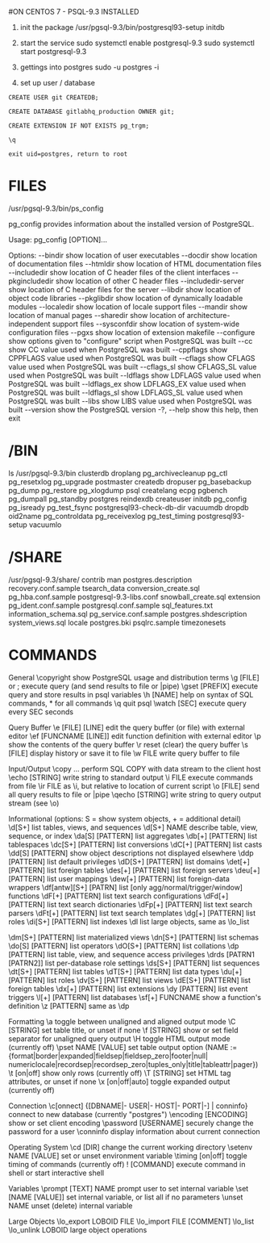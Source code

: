 #ON CENTOS 7 - PSQL-9.3 INSTALLED 

1. init the package 
/usr/pgsql-9.3/bin/postgresql93-setup initdb

2. start the service
sudo systemctl enable postgresql-9.3
sudo systemctl start postgresql-9.3

3. gettings into postgres
sudo -u postgres -i

3. set up user / database

```
CREATE USER git CREATEDB;

CREATE DATABASE gitlabhq_production OWNER git;

CREATE EXTENSION IF NOT EXISTS pg_trgm;

\q

exit uid=postgres, return to root
```



# FILES

/usr/pgsql-9.3/bin/ps_config 

pg_config provides information about the installed version of PostgreSQL.

Usage:
  pg_config [OPTION]...

Options:
  --bindir              show location of user executables
  --docdir              show location of documentation files
  --htmldir             show location of HTML documentation files
  --includedir          show location of C header files of the client
                        interfaces
  --pkgincludedir       show location of other C header files
  --includedir-server   show location of C header files for the server
  --libdir              show location of object code libraries
  --pkglibdir           show location of dynamically loadable modules
  --localedir           show location of locale support files
  --mandir              show location of manual pages
  --sharedir            show location of architecture-independent support files
  --sysconfdir          show location of system-wide configuration files
  --pgxs                show location of extension makefile
  --configure           show options given to "configure" script when
                        PostgreSQL was built
  --cc                  show CC value used when PostgreSQL was built
  --cppflags            show CPPFLAGS value used when PostgreSQL was built
  --cflags              show CFLAGS value used when PostgreSQL was built
  --cflags_sl           show CFLAGS_SL value used when PostgreSQL was built
  --ldflags             show LDFLAGS value used when PostgreSQL was built
  --ldflags_ex          show LDFLAGS_EX value used when PostgreSQL was built
  --ldflags_sl          show LDFLAGS_SL value used when PostgreSQL was built
  --libs                show LIBS value used when PostgreSQL was built
  --version             show the PostgreSQL version
  -?, --help            show this help, then exit



# /BIN 
ls /usr/pgsql-9.3/bin
clusterdb   droplang  pg_archivecleanup  pg_ctl          pg_resetxlog    pg_upgrade                 postmaster
createdb    dropuser  pg_basebackup      pg_dump         pg_restore      pg_xlogdump                psql
createlang  ecpg      pgbench            pg_dumpall      pg_standby      postgres                   reindexdb
createuser  initdb    pg_config          pg_isready      pg_test_fsync   postgresql93-check-db-dir  vacuumdb
dropdb      oid2name  pg_controldata     pg_receivexlog  pg_test_timing  postgresql93-setup         vacuumlo

# /SHARE
/usr/pgsql-9.3/share/
contrib                 man                     postgres.description      recovery.conf.sample  tsearch_data
conversion_create.sql   pg_hba.conf.sample      postgresql-9.3-libs.conf  snowball_create.sql
extension               pg_ident.conf.sample    postgresql.conf.sample    sql_features.txt
information_schema.sql  pg_service.conf.sample  postgres.shdescription    system_views.sql
locale                  postgres.bki            psqlrc.sample             timezonesets

# COMMANDS

General
  \copyright             show PostgreSQL usage and distribution terms
  \g [FILE] or ;         execute query (and send results to file or |pipe)
  \gset [PREFIX]         execute query and store results in psql variables
  \h [NAME]              help on syntax of SQL commands, * for all commands
  \q                     quit psql
  \watch [SEC]           execute query every SEC seconds

Query Buffer
  \e [FILE] [LINE]       edit the query buffer (or file) with external editor
  \ef [FUNCNAME [LINE]]  edit function definition with external editor
  \p                     show the contents of the query buffer
  \r                     reset (clear) the query buffer
  \s [FILE]              display history or save it to file
  \w FILE                write query buffer to file

Input/Output
  \copy ...              perform SQL COPY with data stream to the client host
  \echo [STRING]         write string to standard output
  \i FILE                execute commands from file
  \ir FILE               as \i, but relative to location of current script
  \o [FILE]              send all query results to file or |pipe
  \qecho [STRING]        write string to query output stream (see \o)

Informational
  (options: S = show system objects, + = additional detail)
  \d[S+]                 list tables, views, and sequences
  \d[S+]  NAME           describe table, view, sequence, or index
  \da[S]  [PATTERN]      list aggregates
  \db[+]  [PATTERN]      list tablespaces
  \dc[S+] [PATTERN]      list conversions
  \dC[+]  [PATTERN]      list casts
  \dd[S]  [PATTERN]      show object descriptions not displayed elsewhere
  \ddp    [PATTERN]      list default privileges
  \dD[S+] [PATTERN]      list domains
  \det[+] [PATTERN]      list foreign tables
  \des[+] [PATTERN]      list foreign servers
  \deu[+] [PATTERN]      list user mappings
  \dew[+] [PATTERN]      list foreign-data wrappers
  \df[antw][S+] [PATRN]  list [only agg/normal/trigger/window] functions
  \dF[+]  [PATTERN]      list text search configurations
  \dFd[+] [PATTERN]      list text search dictionaries
  \dFp[+] [PATTERN]      list text search parsers
  \dFt[+] [PATTERN]      list text search templates
  \dg[+]  [PATTERN]      list roles
  \di[S+] [PATTERN]      list indexes
  \dl                    list large objects, same as \lo_list


  \dm[S+] [PATTERN]      list materialized views
  \dn[S+] [PATTERN]      list schemas
  \do[S]  [PATTERN]      list operators
  \dO[S+] [PATTERN]      list collations
  \dp     [PATTERN]      list table, view, and sequence access privileges
  \drds [PATRN1 [PATRN2]] list per-database role settings
  \ds[S+] [PATTERN]      list sequences
  \dt[S+] [PATTERN]      list tables
  \dT[S+] [PATTERN]      list data types
  \du[+]  [PATTERN]      list roles
  \dv[S+] [PATTERN]      list views
  \dE[S+] [PATTERN]      list foreign tables
  \dx[+]  [PATTERN]      list extensions
  \dy     [PATTERN]      list event triggers
  \l[+]   [PATTERN]      list databases
  \sf[+] FUNCNAME        show a function's definition
  \z      [PATTERN]      same as \dp

Formatting
  \a                     toggle between unaligned and aligned output mode
  \C [STRING]            set table title, or unset if none
  \f [STRING]            show or set field separator for unaligned query output
  \H                     toggle HTML output mode (currently off)
  \pset NAME [VALUE]     set table output option
                         (NAME := {format|border|expanded|fieldsep|fieldsep_zero|footer|null|
                         numericlocale|recordsep|recordsep_zero|tuples_only|title|tableattr|pager})
  \t [on|off]            show only rows (currently off)
  \T [STRING]            set HTML <table> tag attributes, or unset if none
  \x [on|off|auto]       toggle expanded output (currently off)

Connection
  \c[onnect] {[DBNAME|- USER|- HOST|- PORT|-] | conninfo}
                         connect to new database (currently "postgres")
  \encoding [ENCODING]   show or set client encoding
  \password [USERNAME]   securely change the password for a user
  \conninfo              display information about current connection

Operating System
  \cd [DIR]              change the current working directory
  \setenv NAME [VALUE]   set or unset environment variable
  \timing [on|off]       toggle timing of commands (currently off)
  \! [COMMAND]           execute command in shell or start interactive shell

Variables
 \prompt [TEXT] NAME    prompt user to set internal variable
 \set [NAME [VALUE]]    set internal variable, or list all if no parameters
 \unset NAME            unset (delete) internal variable

Large Objects
  \lo_export LOBOID FILE
  \lo_import FILE [COMMENT]
  \lo_list
  \lo_unlink LOBOID      large object operations


